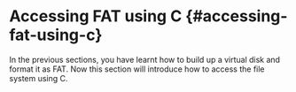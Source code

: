 # Accessing FAT using C {#accessing-fat-using-c}

In the previous sections, you have learnt how to build up a virtual disk and format it as FAT. Now this section will introduce how to access the file system using C.
